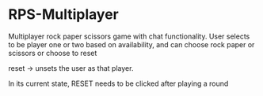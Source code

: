 # RPS-Multiplayer
Multiplayer rock paper scissors game with chat functionality.
User selects to be player one or two based on availability, and can choose rock paper or scissors or choose to reset


reset -> unsets the user as that player.

In its current state, RESET needs to be clicked after playing a round

